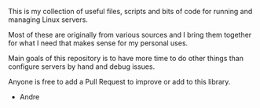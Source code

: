 This is my collection of useful files, scripts and bits of code for running and managing Linux servers.

Most of these are originally from various sources and I bring them together for what I need that makes sense for my personal uses.

Main goals of this repository is to have more time to do other things than configure servers by hand and debug issues.

Anyone is free to add a Pull Request to improve or add to this library.

- Andre